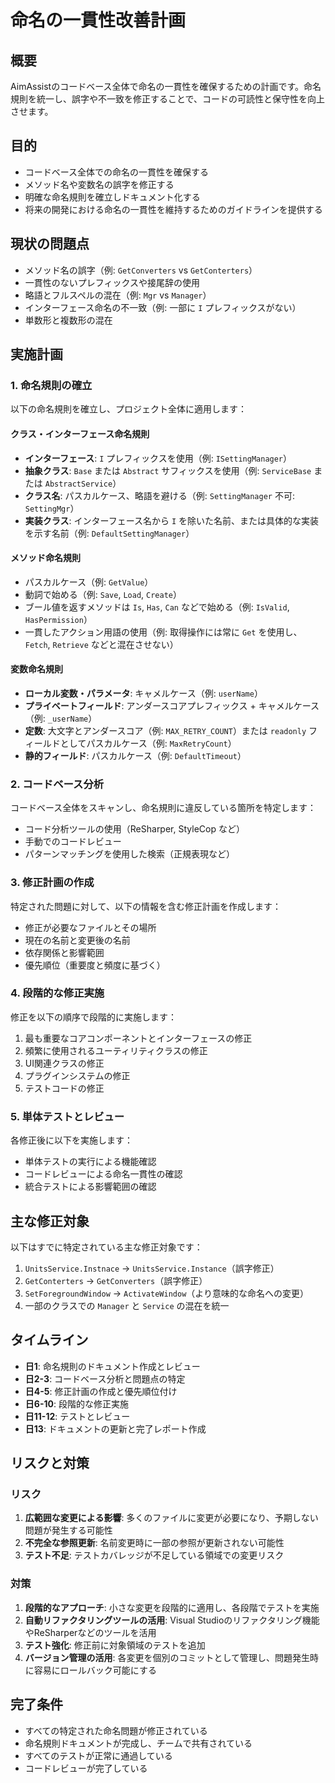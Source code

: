﻿# 命名の一貫性改善計画

## 概要

AimAssistのコードベース全体で命名の一貫性を確保するための計画です。命名規則を統一し、誤字や不一致を修正することで、コードの可読性と保守性を向上させます。

## 目的

- コードベース全体での命名の一貫性を確保する
- メソッド名や変数名の誤字を修正する
- 明確な命名規則を確立しドキュメント化する
- 将来の開発における命名の一貫性を維持するためのガイドラインを提供する

## 現状の問題点

- メソッド名の誤字（例: `GetConverters` vs `GetConterters`）
- 一貫性のないプレフィックスや接尾辞の使用
- 略語とフルスペルの混在（例: `Mgr` vs `Manager`）
- インターフェース命名の不一致（例: 一部に `I` プレフィックスがない）
- 単数形と複数形の混在

## 実施計画

### 1. 命名規則の確立

以下の命名規則を確立し、プロジェクト全体に適用します：

#### クラス・インターフェース命名規則

- **インターフェース**: `I` プレフィックスを使用（例: `ISettingManager`）
- **抽象クラス**: `Base` または `Abstract` サフィックスを使用（例: `ServiceBase` または `AbstractService`）
- **クラス名**: パスカルケース、略語を避ける（例: `SettingManager` 不可: `SettingMgr`）
- **実装クラス**: インターフェース名から `I` を除いた名前、または具体的な実装を示す名前（例: `DefaultSettingManager`）

#### メソッド命名規則

- パスカルケース（例: `GetValue`）
- 動詞で始める（例: `Save`, `Load`, `Create`）
- ブール値を返すメソッドは `Is`, `Has`, `Can` などで始める（例: `IsValid`, `HasPermission`）
- 一貫したアクション用語の使用（例: 取得操作には常に `Get` を使用し、`Fetch`, `Retrieve` などと混在させない）

#### 変数命名規則

- **ローカル変数・パラメータ**: キャメルケース（例: `userName`）
- **プライベートフィールド**: アンダースコアプレフィックス + キャメルケース（例: `_userName`）
- **定数**: 大文字とアンダースコア（例: `MAX_RETRY_COUNT`）または `readonly` フィールドとしてパスカルケース（例: `MaxRetryCount`）
- **静的フィールド**: パスカルケース（例: `DefaultTimeout`）

### 2. コードベース分析

コードベース全体をスキャンし、命名規則に違反している箇所を特定します：

- コード分析ツールの使用（ReSharper, StyleCop など）
- 手動でのコードレビュー
- パターンマッチングを使用した検索（正規表現など）

### 3. 修正計画の作成

特定された問題に対して、以下の情報を含む修正計画を作成します：

- 修正が必要なファイルとその場所
- 現在の名前と変更後の名前
- 依存関係と影響範囲
- 優先順位（重要度と頻度に基づく）

### 4. 段階的な修正実施

修正を以下の順序で段階的に実施します：

1. 最も重要なコアコンポーネントとインターフェースの修正
2. 頻繁に使用されるユーティリティクラスの修正
3. UI関連クラスの修正
4. プラグインシステムの修正
5. テストコードの修正

### 5. 単体テストとレビュー

各修正後に以下を実施します：

- 単体テストの実行による機能確認
- コードレビューによる命名一貫性の確認
- 統合テストによる影響範囲の確認

## 主な修正対象

以下はすでに特定されている主な修正対象です：

1. `UnitsService.Instnace` → `UnitsService.Instance`（誤字修正）
2. `GetConterters` → `GetConverters`（誤字修正）
3. `SetForegroundWindow` → `ActivateWindow`（より意味的な命名への変更）
4. 一部のクラスでの `Manager` と `Service` の混在を統一

## タイムライン

- **日1**: 命名規則のドキュメント作成とレビュー
- **日2-3**: コードベース分析と問題点の特定
- **日4-5**: 修正計画の作成と優先順位付け
- **日6-10**: 段階的な修正実施
- **日11-12**: テストとレビュー
- **日13**: ドキュメントの更新と完了レポート作成

## リスクと対策

### リスク

1. **広範囲な変更による影響**: 多くのファイルに変更が必要になり、予期しない問題が発生する可能性
2. **不完全な参照更新**: 名前変更時に一部の参照が更新されない可能性
3. **テスト不足**: テストカバレッジが不足している領域での変更リスク

### 対策

1. **段階的なアプローチ**: 小さな変更を段階的に適用し、各段階でテストを実施
2. **自動リファクタリングツールの活用**: Visual Studioのリファクタリング機能やReSharperなどのツールを活用
3. **テスト強化**: 修正前に対象領域のテストを追加
4. **バージョン管理の活用**: 各変更を個別のコミットとして管理し、問題発生時に容易にロールバック可能にする

## 完了条件

- すべての特定された命名問題が修正されている
- 命名規則ドキュメントが完成し、チームで共有されている
- すべてのテストが正常に通過している
- コードレビューが完了している
